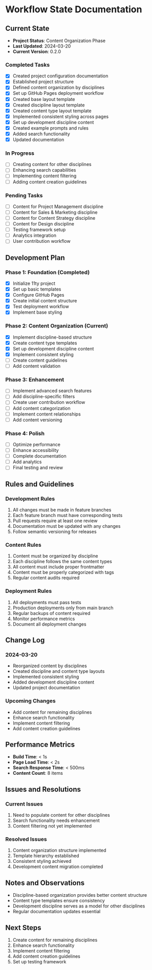 # Workflow State Documentation

## Current State
- **Project Status**: Content Organization Phase
- **Last Updated**: 2024-03-20
- **Current Version**: 0.2.0

### Completed Tasks
- [x] Created project configuration documentation
- [x] Established project structure
- [x] Defined content organization by disciplines
- [x] Set up GitHub Pages deployment workflow
- [x] Created base layout template
- [x] Created discipline layout template
- [x] Created content type layout template
- [x] Implemented consistent styling across pages
- [x] Set up development discipline content
- [x] Created example prompts and rules
- [x] Added search functionality
- [x] Updated documentation

### In Progress
- [ ] Creating content for other disciplines
- [ ] Enhancing search capabilities
- [ ] Implementing content filtering
- [ ] Adding content creation guidelines

### Pending Tasks
- [ ] Content for Project Management discipline
- [ ] Content for Sales & Marketing discipline
- [ ] Content for Content Strategy discipline
- [ ] Content for Design discipline
- [ ] Testing framework setup
- [ ] Analytics integration
- [ ] User contribution workflow

## Development Plan

### Phase 1: Foundation (Completed)
- [x] Initialize 11ty project
- [x] Set up basic templates
- [x] Configure GitHub Pages
- [x] Create initial content structure
- [x] Test deployment workflow
- [x] Implement base styling

### Phase 2: Content Organization (Current)
- [x] Implement discipline-based structure
- [x] Create content type templates
- [x] Set up development discipline content
- [x] Implement consistent styling
- [ ] Create content guidelines
- [ ] Add content validation

### Phase 3: Enhancement
- [ ] Implement advanced search features
- [ ] Add discipline-specific filters
- [ ] Create user contribution workflow
- [ ] Add content categorization
- [ ] Implement content relationships
- [ ] Add content versioning

### Phase 4: Polish
- [ ] Optimize performance
- [ ] Enhance accessibility
- [ ] Complete documentation
- [ ] Add analytics
- [ ] Final testing and review

## Rules and Guidelines

### Development Rules
1. All changes must be made in feature branches
2. Each feature branch must have corresponding tests
3. Pull requests require at least one review
4. Documentation must be updated with any changes
5. Follow semantic versioning for releases

### Content Rules
1. Content must be organized by discipline
2. Each discipline follows the same content types
3. All content must include proper frontmatter
4. Content must be properly categorized with tags
5. Regular content audits required

### Deployment Rules
1. All deployments must pass tests
2. Production deployments only from main branch
3. Regular backups of content required
4. Monitor performance metrics
5. Document all deployment changes

## Change Log

### 2024-03-20
- Reorganized content by disciplines
- Created discipline and content type layouts
- Implemented consistent styling
- Added development discipline content
- Updated project documentation

### Upcoming Changes
- Add content for remaining disciplines
- Enhance search functionality
- Implement content filtering
- Add content creation guidelines

## Performance Metrics
- **Build Time**: < 1s
- **Page Load Time**: < 2s
- **Search Response Time**: < 500ms
- **Content Count**: 8 items

## Issues and Resolutions

### Current Issues
1. Need to populate content for other disciplines
2. Search functionality needs enhancement
3. Content filtering not yet implemented

### Resolved Issues
1. Content organization structure implemented
2. Template hierarchy established
3. Consistent styling achieved
4. Development content migration completed

## Notes and Observations
- Discipline-based organization provides better content structure
- Content type templates ensure consistency
- Development discipline serves as a model for other disciplines
- Regular documentation updates essential

## Next Steps
1. Create content for remaining disciplines
2. Enhance search functionality
3. Implement content filtering
4. Add content creation guidelines
5. Set up testing framework 